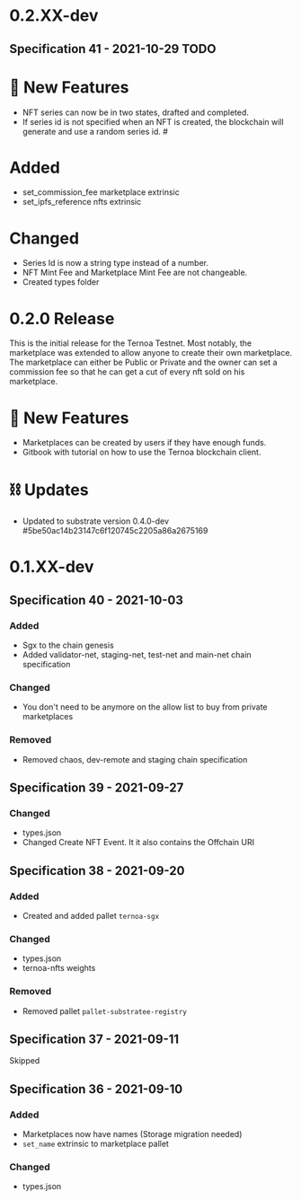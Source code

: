 # 0.2.XX-dev
## Specification 41 - 2021-10-29 TODO
# 🚀 New Features
- NFT series can now be in two states, drafted and completed. 
- If series id is not specified when an NFT is created, the blockchain will generate and use a random series id. #
# Added
- set_commission_fee marketplace extrinsic
- set_ipfs_reference nfts extrinsic
# Changed
- Series Id is now a string type instead of a number.
- NFT Mint Fee and Marketplace Mint Fee are not changeable.
- Created types folder

# 0.2.0 Release
This is the initial release for the Ternoa Testnet.
Most notably, the marketplace was extended to allow anyone to create their own
marketplace. The marketplace can either be Public or Private and the owner can
set a commission fee so that he can get a cut of every nft sold on his
marketplace. 

# 🚀 New Features
- Marketplaces can be created by users if they have enough funds. 
- Gitbook with tutorial on how to use the Ternoa blockchain client.
# ⛓️ Updates
- Updated to substrate version 0.4.0-dev #5be50ac14b23147c6f120745c2205a86a2675169

# 0.1.XX-dev
## Specification 40 - 2021-10-03
### Added
- Sgx to the chain genesis
- Added validator-net, staging-net, test-net and main-net chain specification
### Changed
- You don't need to be anymore on the allow list to buy from private marketplaces
### Removed
- Removed chaos, dev-remote and staging chain specification

## Specification 39 - 2021-09-27
### Changed
- types.json
- Changed Create NFT Event. It it also contains the Offchain URI

## Specification 38 - 2021-09-20
### Added
- Created and added pallet `ternoa-sgx`
### Changed
- types.json
- ternoa-nfts weights
### Removed
- Removed pallet `pallet-substratee-registry`

## Specification 37 - 2021-09-11
Skipped

## Specification 36 - 2021-09-10
### Added
- Marketplaces now have names (Storage migration needed)
- `set_name` extrinsic to marketplace pallet
### Changed
- types.json